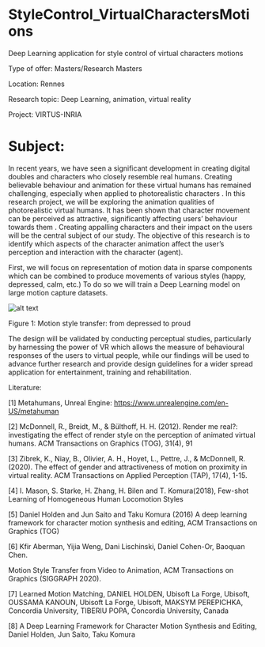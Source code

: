 # StyleControl_VirtualCharactersMotions
Deep Learning application for style control of virtual characters motions


Type of offer: Masters/Research Masters

Location: Rennes

Research topic: Deep Learning, animation, virtual reality

Project: VIRTUS-INRIA

# Subject:

  In recent years, we have seen a significant development in creating digital doubles and
characters who closely resemble real humans. Creating believable behaviour and
animation for these virtual humans has remained challenging, especially when applied to
photorealistic characters . In this research project, we will be exploring the animation
qualities of photorealistic virtual humans. It has been shown that character movement can be
perceived as attractive, significantly affecting users’ behaviour towards them . Creating
appalling characters and their impact on the users will be the central subject of our study.
The objective of this research is to identify which aspects of the character animation affect
the user’s perception and interaction with the character (agent).

  First, we will focus on representation of motion data in sparse components which can be combined to
produce movements of various styles (happy, depressed, calm, etc.) To do so we will train a Deep Learning model on large motion capture datasets.






![alt text](https://miro.medium.com/v2/resize:fit:640/1*qk1-U3Efd1YWNTp3L_mxCw.gif)



Figure 1: Motion style transfer: from depressed to proud






  The design will be validated by conducting perceptual studies, particularly by harnessing the
power of VR which allows the measure of behavioural responses of the users to virtual
people, while our findings will be used to advance further research and provide design
guidelines for a wider spread application for entertainment, training and rehabilitation.





Literature:  

[1] Metahumans, Unreal Engine: https://www.unrealengine.com/en-US/metahuman

[2] McDonnell, R., Breidt, M., & Bülthoff, H. H. (2012). Render me real?: investigating the effect of render style on the
perception of animated virtual humans. ACM Transactions on Graphics (TOG), 31(4), 91

[3] Zibrek, K., Niay, B., Olivier, A. H., Hoyet, L., Pettre, J., & McDonnell, R. (2020). The effect of gender and attractiveness of
motion on proximity in virtual reality. ACM Transactions on Applied Perception (TAP), 17(4), 1-15.

[4] I. Mason, S. Starke, H. Zhang, H. Bilen and T. Komura(2018), Few-shot Learning of Homogeneous Human Locomotion
Styles

[5] Daniel Holden and Jun Saito and Taku Komura (2016) A deep learning framework for character motion synthesis and
editing, ACM Transactions on Graphics (TOG)

[6] Kfir Aberman, Yijia Weng, Dani Lischinski, Daniel Cohen-Or, Baoquan Chen.

Motion Style Transfer from Video to Animation, ACM Transactions on Graphics (SIGGRAPH 2020).

[7] Learned Motion Matching, DANIEL HOLDEN, Ubisoft La Forge, Ubisoft, OUSSAMA KANOUN, Ubisoft La Forge, Ubisoft,
MAKSYM PEREPICHKA, Concordia University, TIBERIU POPA, Concordia University, Canada

[8] A Deep Learning Framework for Character Motion Synthesis and Editing, Daniel Holden, Jun Saito, Taku Komura



